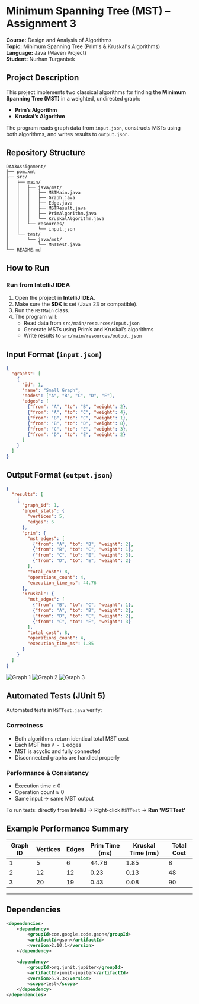 
# Minimum Spanning Tree (MST) – Assignment 3

**Course:** Design and Analysis of Algorithms  
**Topic:** Minimum Spanning Tree (Prim's & Kruskal's Algorithms)  
**Language:** Java (Maven Project)  
**Student:** Nurhan Turganbek

##  Project Description

This project implements two classical algorithms for finding the **Minimum Spanning Tree (MST)** in a weighted, undirected graph:
- **Prim’s Algorithm**
- **Kruskal’s Algorithm**

The program reads graph data from `input.json`, constructs MSTs using both algorithms, and writes results to `output.json`.  


## Repository Structure

```
DAA3Assignment/
├── pom.xml
├── src/
│   ├── main/
│   │   ├── java/mst/
│   │   │   ├── MSTMain.java
│   │   │   ├── Graph.java
│   │   │   ├── Edge.java
│   │   │   ├── MSTResult.java
│   │   │   ├── PrimAlgorithm.java
│   │   │   └── KruskalAlgorithm.java
│   │   └── resources/
│   │       └── input.json
│   └── test/
│       └── java/mst/
│           └── MSTTest.java
└── README.md

```

## How to Run

###  Run from IntelliJ IDEA
1. Open the project in **IntelliJ IDEA**.  
2. Make sure the **SDK** is set (Java 23 or compatible).  
3. Run the `MSTMain` class.  
4. The program will:
   - Read data from `src/main/resources/input.json`
   - Generate MSTs using Prim’s and Kruskal’s algorithms
   - Write results to `src/main/resources/output.json`



## Input Format (`input.json`)

```json
{
  "graphs": [
    {
      "id": 1,
      "name": "Small Graph",
      "nodes": ["A", "B", "C", "D", "E"],
      "edges": [
        {"from": "A", "to": "B", "weight": 2},
        {"from": "A", "to": "C", "weight": 4},
        {"from": "B", "to": "C", "weight": 1},
        {"from": "B", "to": "D", "weight": 8},
        {"from": "C", "to": "E", "weight": 3},
        {"from": "D", "to": "E", "weight": 2}
      ]
    }
  ]
}
````



## Output Format (`output.json`)

```json
{
  "results": [
    {
      "graph_id": 1,
      "input_stats": {
        "vertices": 5,
        "edges": 6
      },
      "prim": {
        "mst_edges": [
          {"from": "A", "to": "B", "weight": 2},
          {"from": "B", "to": "C", "weight": 1},
          {"from": "C", "to": "E", "weight": 3},
          {"from": "D", "to": "E", "weight": 2}
        ],
        "total_cost": 8,
        "operations_count": 4,
        "execution_time_ms": 44.76
      },
      "kruskal": {
        "mst_edges": [
          {"from": "B", "to": "C", "weight": 1},
          {"from": "A", "to": "B", "weight": 2},
          {"from": "D", "to": "E", "weight": 2},
          {"from": "C", "to": "E", "weight": 3}
        ],
        "total_cost": 8,
        "operations_count": 4,
        "execution_time_ms": 1.85
      }
    }
  ]
}
```
![Graph 1](src/main/graphviz.svg)
![Graph 2](src/main/graphviz(1).svg)
![Graph 3](src/main/graphviz(2).svg)


## Automated Tests (JUnit 5)

Automated tests in `MSTTest.java` verify:

### Correctness

* Both algorithms return identical total MST cost
* Each MST has `V - 1` edges
* MST is acyclic and fully connected
* Disconnected graphs are handled properly

### Performance & Consistency

* Execution time ≥ 0
* Operation count ≥ 0
* Same input → same MST output

To run tests:
directly from IntelliJ → Right-click `MSTTest` → **Run 'MSTTest'**


## Example Performance Summary

| Graph ID | Vertices | Edges | Prim Time (ms) | Kruskal Time (ms) | Total Cost |
| -------- | -------- | ----- | -------------- | ----------------- | ---------- |
| 1        | 5        | 6     | 44.76          | 1.85              | 8          |
| 2        | 12       | 12    | 0.23           | 0.13              | 48         |
| 3        | 20       | 19    | 0.43           | 0.08              | 90         |

---

## Dependencies

```xml
<dependencies>
    <dependency>
        <groupId>com.google.code.gson</groupId>
        <artifactId>gson</artifactId>
        <version>2.10.1</version>
    </dependency>

    <dependency>
        <groupId>org.junit.jupiter</groupId>
        <artifactId>junit-jupiter</artifactId>
        <version>5.9.3</version>
        <scope>test</scope>
    </dependency>
</dependencies>
```




